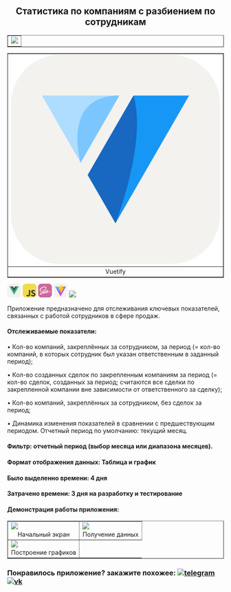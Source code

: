 <h2 align="center">Статистика по компаниям с разбиением по сотрудникам</h2>
<div width="100%" align="center">
<table width="600px" cellSpacing="1" cellpadding="1" border="1">
<tr><td><img  width="600px" src="https://github.com/user-attachments/assets/ae5436cd-3b29-4dbe-a3bf-22cc9e1489d1"></td></tr>
</table>
  </div>
  
  <table cellSpacing="1" cellpadding="1" border="1">
    <tr width="64px"><td><img  width="100%" src="https://github.com/tandpfun/skill-icons/blob/main/icons/Vuetify-Light.svg"></td></tr>
    <tr><td align="center">Vuetify</td></tr>
  </table>
    
  
  <img  width="32px" src="https://github.com/tandpfun/skill-icons/blob/main/icons/VueJS-Light.svg">
  <img  width="32px" src="https://github.com/tandpfun/skill-icons/blob/main/icons/JavaScript.svg">
  <img  width="32px" src="https://github.com/tandpfun/skill-icons/blob/main/icons/Sass.svg">
<img  width="32px" src="https://github.com/tandpfun/skill-icons/blob/main/icons/Vite-Light.svg">
<img  width="32px" src="https://github.com/user-attachments/assets/8d146d5c-1c3e-40e5-af64-584c1aadf25f">


Приложение предназначено для отслеживания ключевых показателей, связанных с работой сотрудников в сфере продаж.
<h4>Отслеживаемые показатели:</h4>
<p>• Кол-во компаний, закреплённых за сотрудником, за период (= кол-во компаний, в которых сотрудник был указан ответственным в заданный период);</p>
<p>• Кол-во созданных сделок по закрепленным компаниям за период (= кол-во сделок, созданных за период; считаются все сделки по закрепленной компании вне зависимости от ответственного за сделку);</p>
<p>• Кол-во компаний, закреплённых за сотрудником, без сделок за период;</p>
<p>• Динамика изменения показателей в сравнении с предшествующим периодом. Отчетный период по умолчанию: текущий месяц.</p>
<h4>Фильтр: отчетный период (выбор месяца или диапазона месяцев).</h4>
<h4>Формат отображения данных: Таблица и график</h4>
<h4>Было выделенно времени: 4 дня</h4>
<h4>Затрачено времени: 3 дня на разработку и тестирование</h4>
<h4>Демонстрация работы приложения:</h4>
<table width="100%" cellSpacing="1" cellpadding="1" border="1">
  <tr>
    <td><img  width="100%" src="https://github.com/user-attachments/assets/eb2ac5f8-aafe-47c7-8015-e764c853f980"><div align="center">Начальный экран</div></td>
    <td><img  width="100%" src="https://github.com/user-attachments/assets/c5d02c81-e9fa-42e4-b9ad-0fc2ac76267a"><div align="center">Получение данных</div></td>
  </tr>
  <tr>
    <td><img  width="100%" src="https://github.com/user-attachments/assets/085b06cf-7501-421c-8916-9a9ccec9c880"><div align="center">Построение графиков</div></td>
  </tr>
</table>
<h3>Понравилось приложение? закажите похожее: <a target="_blank" href="https://t.me/timofey_bitrix24"><img alt="telegram"  width="32px" height="32px" title="telegram" src="https://github.com/user-attachments/assets/9092b79a-c4e0-45e0-af75-86ce4ad47b8b"></a> <a target="_blank" href="https://vk.com/timofey_bitrix24"><img  width="32px" height="32px" alt="vk" title="vk" src="https://github.com/user-attachments/assets/93ea1801-dd33-43ad-99c1-79c41c8ddfbd"></a></h3>
